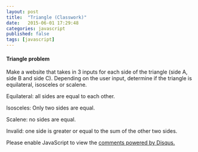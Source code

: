 ```yaml
---
layout: post
title:  "Triangle (Classwork)"
date:   2015-06-01 17:29:48
categories: javascript
published: false
tags: [javascript]
---
```



<h4>Triangle problem</h4>
<p>Make a website that takes in 3 inputs for each side of the triangle (side A, side B and side C).  Depending on the user input, determine if the triangle is equilateral, isosceles or scalene.</p>
<p>Equilateral: all sides are equal to each other.</p>
<p>Isosceles: Only two sides are equal.</p>
<p>Scalene: no sides are equal.</p>
<p>Invalid: one side is greater or equal to the sum of the other two sides.</p>
  

<div id="disqus_thread"></div>
<script type="text/javascript">
    /* * * CONFIGURATION VARIABLES * * */
    var disqus_shortname = 'devschool';

    /* * * DON'T EDIT BELOW THIS LINE * * */
    (function() {
        var dsq = document.createElement('script'); dsq.type = 'text/javascript'; dsq.async = true;
        dsq.src = '//' + disqus_shortname + '.disqus.com/embed.js';
        (document.getElementsByTagName('head')[0] || document.getElementsByTagName('body')[0]).appendChild(dsq);
    })();
</script>
<noscript>Please enable JavaScript to view the <a href="https://disqus.com/?ref_noscript" rel="nofollow">comments powered by Disqus.</a></noscript>